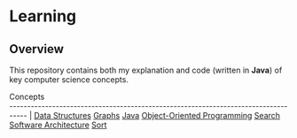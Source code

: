 # Learning

## Overview
This repository contains both my explanation and code (written in **Java**) of key computer science concepts.

Concepts                                                          
----------------------------------------------------------------------------------- |
[Data Structures](https://github.com/shumarb/learning/tree/main/data-structures)
[Graphs](https://github.com/shumarb/learning/tree/main/graphs)
[Java](https://github.com/shumarb/learning/tree/main/java)
[Object-Oriented Programming](https://github.com/shumarb/learning/tree/main/object-oriented-programming)
[Search](https://github.com/shumarb/learning/tree/main/search)
[Software Architecture](https://github.com/shumarb/learning/tree/main/software-architecture)
[Sort](https://github.com/shumarb/learning/tree/main/sort)
